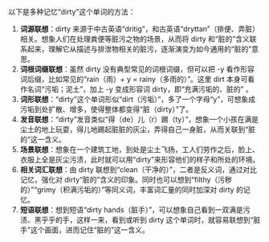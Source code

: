 以下是多种记忆“dirty”这个单词的方法：
1. **词源联想**：dirty 来源于中古英语“dritig”，和古英语“dryttan”（排便、弄脏）相关。想象人们在处理粪便等脏污之物的场景，从而将 dirty 和“脏的”含义联系起来，理解它从描述与排泄物相关的脏污，逐渐演变为如今通用的“脏的”意思。 
2. **词根词缀联想**：虽然 dirty 没有典型常见的词根词缀，但可以把 -y 看作形容词后缀，比如常见的“rain（雨）+ y = rainy（多雨的）”。这里 dirt 本身可看作名词“污垢；泥土”，加上 -y 变成形容词 dirty，即“充满污垢的、脏的” 。 
3. **词形联想**：“dirty”这个单词形似“dirt（污垢）”，多了一个字母“y”，可想象成污垢到处扩散、增多，使得整体都变得“脏（dirty）”了。 
4. **发音联想**：“dirty”发音类似“得（de）儿（r）踢（ty）”，想象一个小孩在满是尘土的地上玩耍，得儿地踢起脏脏的灰尘，弄得自己一身脏，从而关联到“脏的”这一含义。 
5. **场景联想**：想象在一个建筑工地，到处是尘土飞扬，工人们劳作之后，脸上、衣服上全是灰尘污渍，此时就可以用“dirty”来形容他们的样子和所处的环境。 
6. **相关词汇联想**：由 dirty 联想到“clean（干净的）”，二者是反义词，通过对比记忆，强化对 dirty“脏的”含义的印象。同时也可以想到“filthy（污秽的）”“grimy（积满污垢的）”等同义词，丰富词汇量的同时加深对 dirty 的记忆。 
7. **短语联想**：想到短语“dirty hands（脏手）”，可以想象自己看到一双满是污渍、黑乎乎的手，这样一来，看到或听到 dirty 这个单词时，就容易联想到“脏手”这个画面，进而记住“脏的”这一含义。 